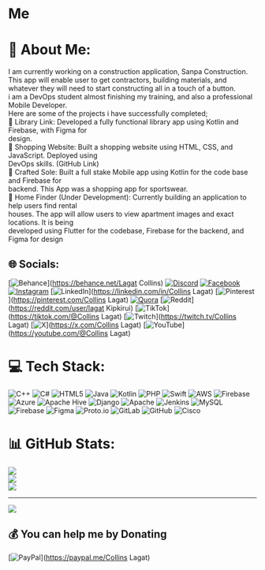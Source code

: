 # Me
# 💫 About Me:
I am currently working on a construction application, Sanpa Construction. This app will enable user to get contractors, building materials, and whatever they will need to start constructing all in a touch of a button.<br>i am a DevOps student almost finishing my training, and also a professional Mobile Developer.<br>Here are some of the projects i have successfully completed; <br> Library Link: Developed a fully functional library app using Kotlin and Firebase, with Figma for<br>design.<br> Shopping Website: Built a shopping website using HTML, CSS, and JavaScript. Deployed using<br>DevOps skills. (GitHub Link)<br> Crafted Sole: Built a full stake Mobile app using Kotlin for the code base and Firebase for<br>backend. This App was a shopping app for sportswear.<br> Home Finder (Under Development): Currently building an application to help users find rental<br>houses. The app will allow users to view apartment images and exact locations. It is being<br>developed using Flutter for the codebase, Firebase for the backend, and Figma for design<br>


## 🌐 Socials:
[![Behance](https://img.shields.io/badge/Behance-1769ff?logo=behance&logoColor=white)](https://behance.net/Lagat Collins) [![Discord](https://img.shields.io/badge/Discord-%237289DA.svg?logo=discord&logoColor=white)](https://discord.gg/Lagat) [![Facebook](https://img.shields.io/badge/Facebook-%231877F2.svg?logo=Facebook&logoColor=white)](https://facebook.com/CollinsKipkirui) [![Instagram](https://img.shields.io/badge/Instagram-%23E4405F.svg?logo=Instagram&logoColor=white)](https://instagram.com/Holy_icon_01) [![LinkedIn](https://img.shields.io/badge/LinkedIn-%230077B5.svg?logo=linkedin&logoColor=white)](https://linkedin.com/in/Collins Lagat) [![Pinterest](https://img.shields.io/badge/Pinterest-%23E60023.svg?logo=Pinterest&logoColor=white)](https://pinterest.com/Collins Lagat) [![Quora](https://img.shields.io/badge/Quora-%23B92B27.svg?logo=Quora&logoColor=white)](https://quora.com/profile/Collins) [![Reddit](https://img.shields.io/badge/Reddit-%23FF4500.svg?logo=Reddit&logoColor=white)](https://reddit.com/user/lagat Kipkirui) [![TikTok](https://img.shields.io/badge/TikTok-%23000000.svg?logo=TikTok&logoColor=white)](https://tiktok.com/@Collins Lagat) [![Twitch](https://img.shields.io/badge/Twitch-%239146FF.svg?logo=Twitch&logoColor=white)](https://twitch.tv/Collins Lagat) [![X](https://img.shields.io/badge/X-black.svg?logo=X&logoColor=white)](https://x.com/Collins Lagat) [![YouTube](https://img.shields.io/badge/YouTube-%23FF0000.svg?logo=YouTube&logoColor=white)](https://youtube.com/@Collins Lagat) 

# 💻 Tech Stack:
![C++](https://img.shields.io/badge/c++-%2300599C.svg?style=for-the-badge&logo=c%2B%2B&logoColor=white) ![C#](https://img.shields.io/badge/c%23-%23239120.svg?style=for-the-badge&logo=csharp&logoColor=white) ![HTML5](https://img.shields.io/badge/html5-%23E34F26.svg?style=for-the-badge&logo=html5&logoColor=white) ![Java](https://img.shields.io/badge/java-%23ED8B00.svg?style=for-the-badge&logo=openjdk&logoColor=white) ![Kotlin](https://img.shields.io/badge/kotlin-%237F52FF.svg?style=for-the-badge&logo=kotlin&logoColor=white) ![PHP](https://img.shields.io/badge/php-%23777BB4.svg?style=for-the-badge&logo=php&logoColor=white) ![Swift](https://img.shields.io/badge/swift-F54A2A?style=for-the-badge&logo=swift&logoColor=white) ![AWS](https://img.shields.io/badge/AWS-%23FF9900.svg?style=for-the-badge&logo=amazon-aws&logoColor=white) ![Firebase](https://img.shields.io/badge/firebase-%23039BE5.svg?style=for-the-badge&logo=firebase) ![Azure](https://img.shields.io/badge/azure-%230072C6.svg?style=for-the-badge&logo=microsoftazure&logoColor=white) ![Apache Hive](https://img.shields.io/badge/Apache%20Hive-FDEE21?style=for-the-badge&logo=apachehive&logoColor=black) ![Django](https://img.shields.io/badge/django-%23092E20.svg?style=for-the-badge&logo=django&logoColor=white) ![Apache](https://img.shields.io/badge/apache-%23D42029.svg?style=for-the-badge&logo=apache&logoColor=white) ![Jenkins](https://img.shields.io/badge/jenkins-%232C5263.svg?style=for-the-badge&logo=jenkins&logoColor=white) ![MySQL](https://img.shields.io/badge/mysql-4479A1.svg?style=for-the-badge&logo=mysql&logoColor=white) ![Firebase](https://img.shields.io/badge/firebase-a08021?style=for-the-badge&logo=firebase&logoColor=ffcd34) ![Figma](https://img.shields.io/badge/figma-%23F24E1E.svg?style=for-the-badge&logo=figma&logoColor=white) ![Proto.io](https://img.shields.io/badge/Proto.io-161637?style=for-the-badge&logo=proto.io&logoColor=00e5ff) ![GitLab](https://img.shields.io/badge/gitlab-%23181717.svg?style=for-the-badge&logo=gitlab&logoColor=white) ![GitHub](https://img.shields.io/badge/github-%23121011.svg?style=for-the-badge&logo=github&logoColor=white) ![Cisco](https://img.shields.io/badge/cisco-%23049fd9.svg?style=for-the-badge&logo=cisco&logoColor=black)
# 📊 GitHub Stats:
![](https://github-readme-stats.vercel.app/api?username=CollinsLagat1901&theme=dark&hide_border=false&include_all_commits=false&count_private=false)<br/>
![](https://github-readme-streak-stats.herokuapp.com/?user=CollinsLagat1901&theme=dark&hide_border=false)<br/>
![](https://github-readme-stats.vercel.app/api/top-langs/?username=CollinsLagat1901&theme=dark&hide_border=false&include_all_commits=false&count_private=false&layout=compact)

---
[![](https://visitcount.itsvg.in/api?id=CollinsLagat1901&icon=0&color=0)](https://visitcount.itsvg.in)

  ## 💰 You can help me by Donating
  [![PayPal](https://img.shields.io/badge/PayPal-00457C?style=for-the-badge&logo=paypal&logoColor=white)](https://paypal.me/Collins Lagat) 

  
<!-- Proudly created with GPRM ( https://gprm.itsvg.in ) -->
